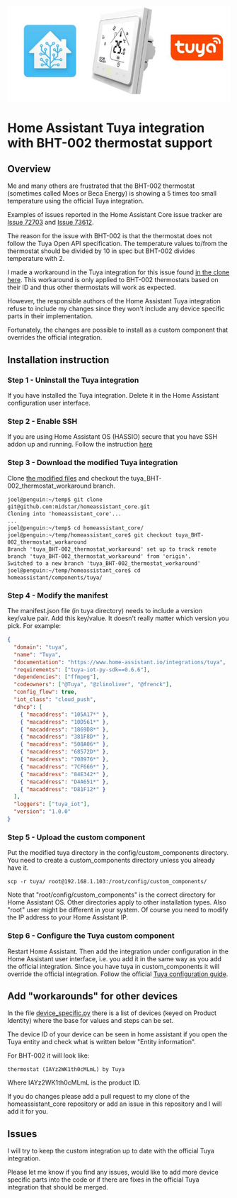 
![GitHub Logo](/image.jpg)

# Home Assistant Tuya integration with BHT-002 thermostat support

## Overview

Me and many others are frustrated that the BHT-002 thermostat (sometimes called Moes or Beca Energy)
is showing a 5 times too small temperature using the official Tuya integration.

Examples of issues reported in the Home Assistant Core issue tracker are 
[Issue 72703](https://github.com/home-assistant/core/issues/72703) and
[Issue 73612](https://github.com/home-assistant/core/issues/73612).

The reason for the issue with BHT-002 is that the thermostat does not
follow the Tuya Open API specification. The temperature values to/from
the thermostat should be divided by 10 in spec but BHT-002 divides temperature
with 2.

I made a workaround in the Tuya integration for this issue found 
[in the clone here](https://github.com/midstar/homeassistant_core/tree/tuya_BHT-002_thermostat_workaround).
This workaround is only applied to BHT-002 thermostats based on their ID and thus other
thermostats will work as expected.

However, the responsible authors of the Home Assistant Tuya integration refuse to include
my changes since they won't include any device specific parts in their implementation.

Fortunately, the changes are possible to install as a custom component that overrides
the official integration.

## Installation instruction

### Step 1 - Uninstall the Tuya integration

If you have installed the Tuya integration. Delete it in the Home Assistant configuration
user interface.

### Step 2 - Enable SSH

If you are using Home Assistant OS (HASSIO) secure that you have SSH addon up and running.
Follow the instruction [here](https://community.home-assistant.io/t/home-assistant-community-add-on-ssh-web-terminal/33820)

### Step 3 - Download the modified Tuya integration

Clone [the modified files](https://github.com/midstar/homeassistant_core/tree/tuya_BHT-002_thermostat_workaround) and
checkout the tuya_BHT-002_thermostat_workaround branch.

```
joel@penguin:~/temp$ git clone git@github.com:midstar/homeassistant_core.git
Cloning into 'homeassistant_core'...
...
joel@penguin:~/temp$ cd homeassistant_core/
joel@penguin:~/temp/homeassistant_core$ git checkout tuya_BHT-002_thermostat_workaround 
Branch 'tuya_BHT-002_thermostat_workaround' set up to track remote branch 'tuya_BHT-002_thermostat_workaround' from 'origin'.
Switched to a new branch 'tuya_BHT-002_thermostat_workaround'
joel@penguin:~/temp/homeassistant_core$ cd homeassistant/components/tuya/
```

### Step 4 - Modify the manifest

The manifest.json file (in tuya directory) needs to include a version key/value pair.
Add this key/value. It doesn't really matter which version you pick. For example:

```json
{
  "domain": "tuya",
  "name": "Tuya",
  "documentation": "https://www.home-assistant.io/integrations/tuya",
  "requirements": ["tuya-iot-py-sdk==0.6.6"],
  "dependencies": ["ffmpeg"],
  "codeowners": ["@Tuya", "@zlinoliver", "@frenck"],
  "config_flow": true,
  "iot_class": "cloud_push",
  "dhcp": [
    { "macaddress": "105A17*" },
    { "macaddress": "10D561*" },
    { "macaddress": "1869D8*" },
    { "macaddress": "381F8D*" },
    { "macaddress": "508A06*" },
    { "macaddress": "68572D*" },
    { "macaddress": "708976*" },
    { "macaddress": "7CF666*" },
    { "macaddress": "84E342*" },
    { "macaddress": "D4A651*" },
    { "macaddress": "D81F12*" }
  ],
  "loggers": ["tuya_iot"],
  "version": "1.0.0"
}
```

### Step 5 - Upload the custom component

Put the modified tuya directory in the config/custom_components directory. You need to
create a custom_components directory unless you already have it.

```
scp -r tuya/ root@192.168.1.103:/root/config/custom_components/
```

Note that "root/config/custom_components" is the correct directory for Home Assistant OS.
Other directories apply to other installation types. Also "root" user might be different 
in your system. Of course you need to modify the IP address to your Home Assistant IP.

### Step 6 - Configure the Tuya custom component

Restart Home Assistant. Then add the integration under configuration in the Home Assistant
user interface, i.e. you add it in the same way as you add the official integration. 
Since you have tuya in custom_components it will override the official integration.
Follow the official [Tuya configuration guide](https://www.home-assistant.io/integrations/tuya/).

## Add "workarounds" for other devices

In the file [device_specific.py](https://github.com/midstar/homeassistant_core/blob/tuya_BHT-002_thermostat_workaround/homeassistant/components/tuya/device_specific.py)
there is a list of devices (keyed on Product Identity) where the base for values and steps
can be set.

The device ID of your device can be seen in home assistant if you open the Tuya
entity and check what is written below "Entity information".

For BHT-002 it will look like:

    thermostat (IAYz2WK1th0cMLmL) by Tuya

Where IAYz2WK1th0cMLmL is the product ID.

If you do changes please add a pull request to my clone of the homeassistant_core
repository or add an issue in this repository and I will add it for you.

## Issues

I will try to keep the custom integration up to date with the official Tuya integration.

Please let me know if you find any issues, would like to add more device specific parts
into the code or if there are fixes in the official Tuya integration that should be
merged.
